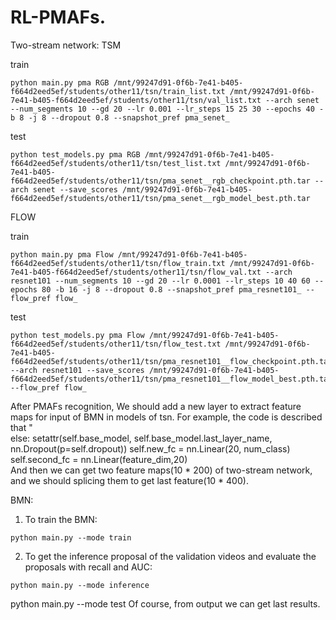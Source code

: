 # RL-PMAFs.
Two-stream network:
TSM

train
```
python main.py pma RGB /mnt/99247d91-0f6b-7e41-b405-f664d2eed5ef/students/other11/tsn/train_list.txt /mnt/99247d91-0f6b-7e41-b405-f664d2eed5ef/students/other11/tsn/val_list.txt --arch senet --num_segments 10 --gd 20 --lr 0.001 --lr_steps 15 25 30 --epochs 40 -b 8 -j 8 --dropout 0.8 --snapshot_pref pma_senet_
```

test
```
python test_models.py pma RGB /mnt/99247d91-0f6b-7e41-b405-f664d2eed5ef/students/other11/tsn/test_list.txt /mnt/99247d91-0f6b-7e41-b405-f664d2eed5ef/students/other11/tsn/pma_senet__rgb_checkpoint.pth.tar --arch senet --save_scores /mnt/99247d91-0f6b-7e41-b405-f664d2eed5ef/students/other11/tsn/pma_senet__rgb_model_best.pth.tar
```

FLOW

train
```
python main.py pma Flow /mnt/99247d91-0f6b-7e41-b405-f664d2eed5ef/students/other11/tsn/flow_train.txt /mnt/99247d91-0f6b-7e41-b405-f664d2eed5ef/students/other11/tsn/flow_val.txt --arch resnet101 --num_segments 10 --gd 20 --lr 0.0001 --lr_steps 10 40 60 --epochs 80 -b 16 -j 8 --dropout 0.8 --snapshot_pref pma_resnet101_ --flow_pref flow_
```

test
```
python test_models.py pma Flow /mnt/99247d91-0f6b-7e41-b405-f664d2eed5ef/students/other11/tsn/flow_test.txt /mnt/99247d91-0f6b-7e41-b405-f664d2eed5ef/students/other11/tsn/pma_resnet101__flow_checkpoint.pth.tar --arch resnet101 --save_scores /mnt/99247d91-0f6b-7e41-b405-f664d2eed5ef/students/other11/tsn/pma_resnet101__flow_model_best.pth.tar --flow_pref flow_
```


After PMAFs recognition, We should add a new layer to extract feature maps for input of BMN in models of tsn. For example, the code is described that "        
else:
            setattr(self.base_model, self.base_model.last_layer_name, nn.Dropout(p=self.dropout))
            self.new_fc = nn.Linear(20, num_class)      
            self.second_fc = nn.Linear(feature_dim,20)  
And then we can get two feature maps(10 * 200) of two-stream network, and we should splicing them to get last feature(10 * 400).

BMN:
1. To train the BMN:
```
python main.py --mode train
```

2. To get the inference proposal of the validation videos and evaluate the proposals with recall and AUC:
```
python main.py --mode inference
```
python main.py --mode test
Of course, from output we can get last results. 
